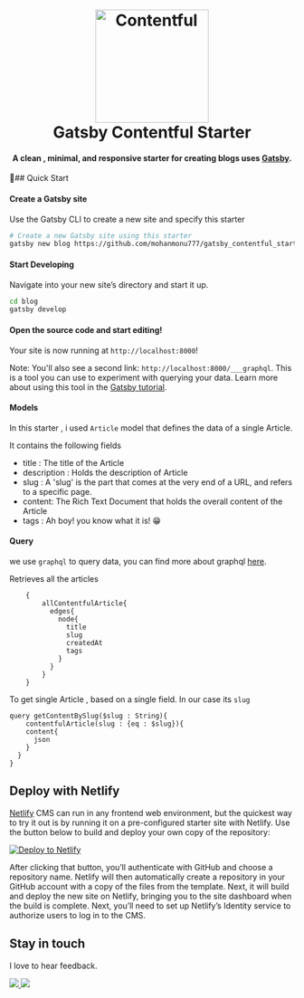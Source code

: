 <h1 align="center">
    <img alt="Contentful" title="Contentful" src = "https://user-images.githubusercontent.com/21126965/60759275-1314eb80-a040-11e9-8e75-ee8e1d75169a.png" width = "200"> </br>
    Gatsby Contentful Starter
</h1>

<h4 align="center">
  A clean , minimal, and responsive starter for creating blogs uses <a href="https://github.com/gatsbyjs/gatsby" target="_blank">Gatsby</a>.
</h4>

🚀## Quick Start 

#### Create a Gatsby site

Use the Gatsby CLI to create a new site and specify this starter

```sh
# Create a new Gatsby site using this starter
gatsby new blog https://github.com/mohanmonu777/gatsby_contentful_starter
```

#### Start Developing

Navigate into your new site’s directory and start it up.

```sh
cd blog
gatsby develop
```

#### Open the source code and start editing!

Your site is now running at `http://localhost:8000`!

Note: You'll also see a second link: `http://localhost:8000/___graphql`. This is a tool you can use to experiment with querying your data. Learn more about using this tool in the [Gatsby tutorial](https://www.gatsbyjs.org/tutorial/part-five/#introducing-graphiql).

#### Models 

In this starter , i used `Article` model that defines the data of a single Article.

It contains the following fields
+ title : The title of the Article
+ description : Holds the description of Article
+ slug : A 'slug' is the part that comes at the very end of a URL, and refers to a specific page.
+ content: The Rich Text Document that holds the overall content of the Article
+ tags : Ah boy! you know what it is! 😁

#### Query

we use `graphql` to query data, you can find more about graphql [here](https://graphql.org/learn).

Retrieves all the articles

```
    {
        allContentfulArticle{
          edges{
            node{
              title
              slug
              createdAt
              tags
            }
          }
        }
    }
```

To get single Article , based on a single field. In our case its `slug`

```
query getContentBySlug($slug : String){
	contentfulArticle(slug : {eq : $slug}){
    content{
      json
    }
  }
}
```

## Deploy with Netlify

[Netlify](https://netlify.com) CMS can run in any frontend web environment, but the quickest way to try it out is by running it on a pre-configured starter site with Netlify. Use the button below to build and deploy your own copy of the repository:

<a href="https://app.netlify.com/start/deploy?repository=https://github.com/alxshelepenok/gatsby-starter-lumen" target="_blank"><img src="https://www.netlify.com/img/deploy/button.svg" alt="Deploy to Netlify"></a>

After clicking that button, you’ll authenticate with GitHub and choose a repository name. Netlify will then automatically create a repository in your GitHub account with a copy of the files from the template. Next, it will build and deploy the new site on Netlify, bringing you to the site dashboard when the build is complete. Next, you’ll need to set up Netlify’s Identity service to authorize users to log in to the CMS.

## Stay in touch

I love to hear feedback.

<a href = "http://facebook.com/sree.dhannu" ><img src="https://img.icons8.com/color/48/000000/facebook-new.png"> </a>
<a href = "https://twitter.com/_MrNullPointer" ><img src="https://img.icons8.com/color/48/000000/twitter.png"> </a>
